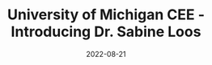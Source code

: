 ---
slug: "umich-pd-usa" # ier-b-nepal
date: ["2022-08-21"]
status: "published"
tags: ["equity", "overview"] # "recovery", "impact", "statistical-modeling"
locations: [] # "nepal", "new-zealand", "haiti", "italy"
type: "podcast" # "blog", "report", "journal-article", "visualization"
section: ["contents"]
members: ["sabine-loos"] # insert your slug here, e.g., "sabine-loos"
project: "all" # associate this with the slug for a project
is_featured: false
url: "https://www.youtube.com/watch?v=AMn1zFrZ7fU&list=PL9kHckJ1TSJJd2MKd--MuDwA1HS2kRvYy&index=3" # include link to open pdf file
thumbnail: "img/content-pd-umichconnections.jpg" # upload square version of the content to img folder and add source here, e.g., "img/content-b-ier-nepal.jpeg"
title: "University of Michigan CEE - Introducing Dr. Sabine Loos" # insert title here
authors: "" # insert full author list here, to be listed publicly
publication: "University of Michigan CEE" # insert publication location here (like the journal)
description: "" # insert a one sentence description here
citation: "" # add the citation here, in APA format
abstract: "" # add the abstract here
---